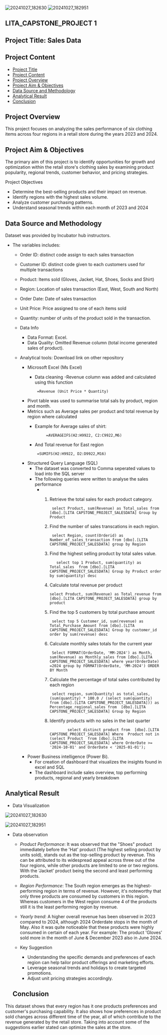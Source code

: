 ![20241027_182630](https://github.com/user-attachments/assets/3fe9e5a3-0837-4ee1-9928-a0b930ae49e6)
![20241027_182951](https://github.com/user-attachments/assets/51db4c12-c4ca-4e1c-a802-b804eb0a0c9e)
## LITA_CAPSTONE_PROJECT 1

## Project Title: Sales Data
## Project Content
- [Project Title](#project-title)
- [Project Content](#project_content)
- [Project Overview](#project_overview)
- [Project Aim & Objectives](#project_aim_and_objective)
- [Data Source and Methodology](#data_sources_and_methodology)
- [Analytical Result](#analytical_result)
- [Conclusion](#conclusion)

## Project Overview
This project focuses on analyzing the sales performance of six clothing items across four regions in a retail store during the years 2023 and 2024.

## Project Aim & Objectives
 The primary aim of this project is to identify opportunities for growth and optimization within the retail store's clothing sales by examining product popularity, regional trends, customer behavior, and pricing strategies.

Project Objectives
- Determine the best-selling products and their impact on revenue.
- Identify regions with the highest sales volume.
- Analyze customer purchasing patterns.
- Understand seasonal trends within each month of 2023 and 2024

## Data Source and Methodology
Dataset was provided by Incubator hub instructors. 
-  The variables includes:
     - Order ID: distinct code assign to each sales transaction
     - Customer ID: distinct code given to each customers used for multiple transactions
     - Product: Items sold (Gloves, Jacket, Hat, Shoes, Socks and Shirt)
     - Region: Location of sales transaction (East, West, South and North)
     - Order Date: Date of sales transaction
     - Unit Price: Price assigned to one of each items sold
     - Quantity: number of units of the product sold in the transaction.
     
   - Data Info
      - Data Format: Excel.
      - Data Quality: Omitted Revenue column (total income generated sales of product).
        
   - Analytical tools: Download link on other repository
       - Microsoft Excel (Ms Excel)
         - Data cleaning
          -Revenue column was added and calculated using this function
 
                =Revenue (Unit Price * Quantity)
       - Pivot table was used to summarise total sals by product, region and month.
        - Metrics such as Average sales per product and total revenue by region where calculated
          - Example for Average sales of shirt:
 
                     =AVERAGEIFS(H2:H9922, C2:C9922,M6)
 
          - And Total revenue for East region

                 =SUMIFS(H2:H9922, D2:D9922,M16)

      - Structured Query Language (SQL)
          - The dataset was converted to Comma seperated values to load into the SQL server
          - The following queries were written to analyse the sales performance
              - 1. Retrieve the total sales for each product category.

                        select Product, sum(Revenue) as Total_sales from [dbo].[LITA CAPSTONE_PROJECT_SALESDATA] Group by Product
                2. Find the number of sales transcations in each region.

                        select Region, count(Orderid) as Number_of_sales_transaction from [dbo].[LITA CAPSTONE_PROJECT_SALESDATA] group by Region
                3. Find the highest selling product by total sales value.
               
                          select top 1 Product, sum(quantity) as Total_sales  from [dbo].[LITA CAPSTONE_PROJECT_SALESDATA] Group by Product order by sum(quantity) desc
                4. Calculate total revenue per product
            
                       select Product, sum(Revenue) as Total_revenue from [dbo].[LITA CAPSTONE_PROJECT_SALESDATA] group by product
                5. Find the top 5 customers by total purchase amount

                        select top 5 Customer_id, sum(revenue) as Total_Purchase_Amount from [dbo].[LITA CAPSTONE_PROJECT_SALESDATA] Group by customer_id order by sum(revenue) desc
                6. Calculate monthly sales totals for the current year

                        Select FORMAT(OrderDate, 'MM-2024') as Month, sum(Revenue) as Monthly_sales from [dbo].[LITA CAPSTONE_PROJECT_SALESDATA] where year(OrderDate) =2024 group by FORMAT(OrderDate, 'MM-2024') ORDER BY Month
                7. Calculate the percentage of total sales contributed by each region

                        select region, sum(Quantity) as total_sales, (sum(quantity) * 100.0 / (select sum(quantity) from [dbo].[LITA CAPSTONE_PROJECT_SALESDATA])) as Percentage_regional_sales from  [dbo].[LITA CAPSTONE_PROJECT_SALESDATA] Group by Region 

                8. Identify products with no sales in the last quarter
 
                               select distinct product from  [dbo].[LITA CAPSTONE_PROJECT_SALESDATA] Where  Product not in (select Product  from [dbo].[LITA CAPSTONE_PROJECT_SALESDATA] where OrderDate >= '2024-10-01' and OrderDate < '2025-01-01');
      - Power Business intelligence (Power Bi).
           - For creation of dashboard that visualizes the insights found in excel and SQL
           - The dashboard include sales overview, top performing products, regional and yearly breakdown
## Analytical Result
   - Data Visualization
     

![20241027_182630](https://github.com/user-attachments/assets/fd3d9a17-cd72-4c74-930b-d89a6a2d00da)

![20241027_182951](https://github.com/user-attachments/assets/974b4843-51cf-4846-ae6c-e4765d8eb27e)


- Data observation

     - *Product Performance*: It was observed that the "Shoes" product immediately before the 'Hat' product (The highest selling product by units sold), stands out as the top-selling product by revenue. This can be attributed to its widespread appeal across three out of the four regions, while other products are limited to one or two regions. With the 'Jacket' product being the second and least performing products.
      
     - *Region Performance*: The South region emerges as the highest-performing region in terms of revenue. However, it's noteworthy that only three products are consumed by customers in this region. Whereas customers in the West region consume 4 of the products still it is the least performing region by revenue.
        
     - *Yearly trend*: A higher overall revenue has been observed in 2023 compared to 2024, although 2024 Orderdate stops in the month of May. Also it was quite noticeable that these products were highly consumed in certain of each year. For example: The product 'Gloves' sold more in the month of June & December 2023 also in June 2024.
     
   - Key Suggestion
       - Understanding the specific demands and preferences of each region can help tailor product offerings and marketing efforts.
       - Leverage seasonal trends and holidays to create targeted promotions.
       - Adjust unit pricing strategies accordingly.

  ## Conclusion ##
This dataset shows that every region has it one products preferences and customer's purchasing capability. It also shows how preferences in product sold changes across different time of the year, all of which contribute to the revenue generated by the retail store.  Taking into account some of the suggestions earlier stated can optimize the sales at the store.

     
      
